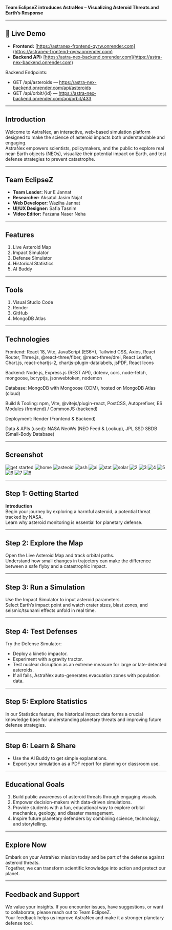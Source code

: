 **Team EclipseZ introduces AstraNex – Visualizing Asteroid Threats and Earth’s Response**

---

## 🚀 Live Demo
- **Frontend:** [https://astranex-frontend-qyrw.onrender.com](https://astranex-frontend-qyrw.onrender.com)  
- **Backend API:** [https://astra-nex-backend.onrender.com](https://astra-nex-backend.onrender.com)

Backend Endpoints:
- GET /api/asteroids — https://astra-nex-backend.onrender.com/api/asteroids
- GET /api/orbit/{id} — https://astra-nex-backend.onrender.com/api/orbit/433

---
  
## **Introduction**

Welcome to AstraNex, an interactive, web-based simulation platform designed to make the science of asteroid impacts both understandable and engaging.  
AstraNex empowers scientists, policymakers, and the public to explore real near-Earth objects (NEOs), visualize their potential impact on Earth, and test defense strategies to prevent catastrophe.

---

## **Team EclipseZ**

- **Team Leader:** Nur E Jannat
- **Researcher:** Aksatul Jasim Najat
- **Web Developer:** Waziha Jannat
- **UI/UX Designer:** Safia Tasnim
- **Video Editor:** Farzana Naser Neha

---

## **Features**

1. Live Asteroid Map
2. Impact Simulator
3. Defense Simulator
4. Historical Statistics
5. AI Buddy

---

## **Tools**

1. Visual Studio Code
2. Render
3. GitHub
4. MongoDB Atlas

---

## **Technologies**

Frontend: React 18, Vite, JavaScript (ES6+), Tailwind CSS, Axios, React Router, Three.js, @react-three/fiber, @react-three/drei, React Leaflet, Chart.js, react-chartjs-2, chartjs-plugin-datalabels, jsPDF, React Icons

Backend: Node.js, Express.js (REST API), dotenv, cors, node-fetch, mongoose, bcryptjs, jsonwebtoken, nodemon

Database: MongoDB with Mongoose (ODM), hosted on MongoDB Atlas (cloud)

Build & Tooling: npm, Vite, @vitejs/plugin-react, PostCSS, Autoprefixer, ES Modules (frontend) / CommonJS (backend)

Deployment: Render (Frontend & Backend)

Data & APIs (used): NASA NeoWs (NEO Feed & Lookup), JPL SSD SBDB (Small-Body Database)

---

## **Screenshot**


![get started](https://github.com/user-attachments/assets/4cdb5b58-0c8b-4f7c-a429-92c886b91fc8)
![home](https://github.com/user-attachments/assets/faf88acd-d6a5-4d57-b7eb-1bd8378c3be6)
![asteoid](https://github.com/user-attachments/assets/71cb8f9d-d876-4432-bcde-c0472b735c81)
![ash](https://github.com/user-attachments/assets/5104171a-9558-4996-af31-07db836c920a)
![ai](https://github.com/user-attachments/assets/8a0a1022-3051-4dc1-8cd9-4191cf4ad358)
![stat](https://github.com/user-attachments/assets/b187be0f-52fb-4ac3-b9b9-3ec7ef190b4e)
![solar](https://github.com/user-attachments/assets/11c6ba94-e7c5-4ff1-96a2-7e29e7433fa5)
![2](https://github.com/user-attachments/assets/4bcd3ba0-83f6-4d47-b923-dbc833373b52)
![3](https://github.com/user-attachments/assets/391310a2-54a0-4bef-827c-a2b82f310697)
![4](https://github.com/user-attachments/assets/fafc86d0-c3bc-480c-a35e-c3d45b201f99)
![5](https://github.com/user-attachments/assets/f0c9d5f7-d1e8-45bc-9fca-e65ace953e71)
![6](https://github.com/user-attachments/assets/77708016-06bb-4e03-afb1-d0036964ef36)
![7](https://github.com/user-attachments/assets/6c70f0aa-41da-48f4-b5c6-4d79df22e520)
![8](https://github.com/user-attachments/assets/2487abdf-33f4-4db7-9aec-28219ee0b768)

---

## **Step 1: Getting Started**

**Introduction**  
Begin your journey by exploring a harmful asteroid, a potential threat tracked by NASA.  
Learn why asteroid monitoring is essential for planetary defense.

---

## **Step 2: Explore the Map**

Open the Live Asteroid Map and track orbital paths.  
Understand how small changes in trajectory can make the difference between a safe flyby and a catastrophic impact.

---

## **Step 3: Run a Simulation**

Use the Impact Simulator to input asteroid parameters.  
Select Earth’s impact point and watch crater sizes, blast zones, and seismic/tsunami effects unfold in real time.

---

## **Step 4: Test Defenses**

Try the Defense Simulator:

- Deploy a kinetic impactor.
- Experiment with a gravity tractor.
- Test nuclear disruption as an extreme measure for large or late-detected asteroids.
- If all fails, AstraNex auto-generates evacuation zones with population data.

---

## **Step 5: Explore Statistics**

In our Statistics feature, the historical impact data forms a crucial knowledge base for understanding planetary threats and improving future defense strategies.

---

## **Step 6: Learn & Share**

- Use the AI Buddy to get simple explanations.
- Export your simulation as a PDF report for planning or classroom use.

---

## **Educational Goals**

1. Build public awareness of asteroid threats through engaging visuals.
2. Empower decision-makers with data-driven simulations.
3. Provide students with a fun, educational way to explore orbital mechanics, geology, and disaster management.
4. Inspire future planetary defenders by combining science, technology, and storytelling.

---

## **Explore Now**

Embark on your AstraNex mission today and be part of the defense against asteroid threats.  
Together, we can transform scientific knowledge into action and protect our planet.

---

## **Feedback and Support**

We value your insights.
If you encounter issues, have suggestions, or want to collaborate, please reach out to Team EclipseZ.  
Your feedback helps us improve AstraNex and make it a stronger planetary defense tool.
